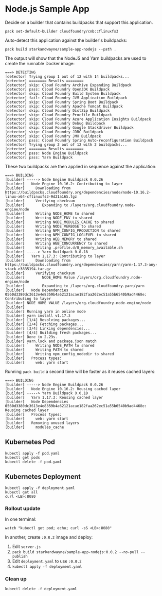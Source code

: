 # Node.js Sample App

Decide on a builder that contains buildpacks that support this application.

```plain
pack set-default-builder cloudfoundry/cnb:cflinuxfs3
```

Auto-detect this application against the builder's buildpacks:

```plain
pack build starkandwayne/sample-app-nodejs --path .
```

The output will show that the NodeJS and Yarn buildpacks are used to create the runnable Docker image:

```plain
===> DETECTING
[detector] Trying group 1 out of 12 with 14 buildpacks...
[detector] ======== Results ========
[detector] skip: Cloud Foundry Archive Expanding Buildpack
[detector] pass: Cloud Foundry OpenJDK Buildpack
[detector] skip: Cloud Foundry Build System Buildpack
[detector] fail: Cloud Foundry JVM Application Buildpack
[detector] skip: Cloud Foundry Spring Boot Buildpack
[detector] skip: Cloud Foundry Apache Tomcat Buildpack
[detector] skip: Cloud Foundry DistZip Buildpack
[detector] skip: Cloud Foundry Procfile Buildpack
[detector] skip: Cloud Foundry Azure Application Insights Buildpack
[detector] skip: Cloud Foundry Debug Buildpack
[detector] skip: Cloud Foundry Google Stackdriver Buildpack
[detector] skip: Cloud Foundry JDBC Buildpack
[detector] skip: Cloud Foundry JMX Buildpack
[detector] pass: Cloud Foundry Spring Auto-reconfiguration Buildpack
[detector] Trying group 2 out of 12 with 2 buildpacks...
[detector] ======== Results ========
[detector] pass: Node Engine Buildpack
[detector] pass: Yarn Buildpack
```

These two buildpacks are then applied in sequence against the application:

```plain
===> BUILDING
[builder] -----> Node Engine Buildpack 0.0.26
[builder]   Node Engine 10.16.2: Contributing to layer
[builder]     Downloading from https://buildpacks.cloudfoundry.org/dependencies/node/node-10.16.2-linux-x64-cflinuxfs3-9d21a165.tgz
[builder]     Verifying checksum
[builder]        Expanding to /layers/org.cloudfoundry.node-engine/node
[builder]     Writing NODE_HOME to shared
[builder]     Writing NODE_ENV to shared
[builder]     Writing NODE_MODULES_CACHE to shared
[builder]     Writing NODE_VERBOSE to shared
[builder]     Writing NPM_CONFIG_PRODUCTION to shared
[builder]     Writing NPM_CONFIG_LOGLEVEL to shared
[builder]     Writing WEB_MEMORY to shared
[builder]     Writing WEB_CONCURRENCY to shared
[builder]     Writing .profile.d/0_memory_available.sh
[builder] -----> Yarn Buildpack 0.0.18
[builder]   Yarn 1.17.3: Contributing to layer
[builder]     Downloading from https://buildpacks.cloudfoundry.org/dependencies/yarn/yarn-1.17.3-any-stack-e3835194.tar.gz
[builder]     Verifying checksum
[builder]        NODE_HOME Value /layers/org.cloudfoundry.node-engine/node
[builder]        Expanding to /layers/org.cloudfoundry.yarn/yarn
[builder]   Node Dependencies 0560d3380dc3613e4e8359b4a62121acae182faa262ec51a55b6540b9ad4468e: Contributing to layer
[builder] NODE HOME VALUE /layers/org.cloudfoundry.node-engine/node
[builder]
[builder] Running yarn in online mode
[builder] yarn install v1.17.3
[builder] [1/4] Resolving packages...
[builder] [2/4] Fetching packages...
[builder] [3/4] Linking dependencies...
[builder] [4/4] Building fresh packages...
[builder] Done in 2.23s.
[builder] yarn.lock and package.json match
[builder]     Writing NODE_PATH to shared
[builder]     Writing PATH to shared
[builder]     Writing npm_config_nodedir to shared
[builder]   Process types:
[builder]     web: yarn start
```

Running `pack build` a second time will be faster as it reuses cached layers:

```plain
===> BUILDING
[builder] -----> Node Engine Buildpack 0.0.26
[builder]   Node Engine 10.16.2: Reusing cached layer
[builder] -----> Yarn Buildpack 0.0.18
[builder]   Yarn 1.17.3: Reusing cached layer
[builder]   Node Dependencies 0560d3380dc3613e4e8359b4a62121acae182faa262ec51a55b6540b9ad4468e: Reusing cached layer
[builder]   Process types:
[builder]     web: yarn start
[builder]   Removing unused layers
[builder]     modules_cache
```

## Kubernetes Pod

```plain
kubectl apply -f pod.yaml
kubectl get pods
kubectl delete -f pod.yaml
```

## Kubernetes Deployment

```plain
kubectl apply -f deployment.yaml
kubectl get all
curl <LB>:8080
```

### Rollout update

In one terminal:

```plain
watch "kubectl get pod; echo; curl -sS <LB>:8080"
```

In another, create `:0.0.2` image and deploy:

1. Edit `server.js`
1. `pack build starkandwayne/sample-app-nodejs:0.0.2 --no-pull --publish`
1. Edit `deployment.yaml` to use `:0.0.2`
1. `kubectl apply -f deployment.yaml`

### Clean up

```plain
kubectl delete -f deployment.yaml
```
